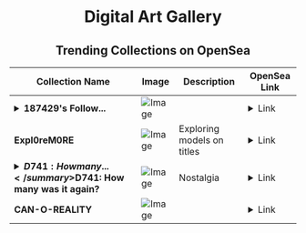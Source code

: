 <div align="center">

# Digital Art Gallery

## Trending Collections on OpenSea

| Collection Name                       | Image                                                                                     | Description                       | OpenSea Link                                                                                          |
|---------------------------------------|-------------------------------------------------------------------------------------------|-----------------------------------|--------------------------------------------------------------------------------------------------------|
| **<details><summary>187429's Follow...</summary>187429's Follower</details>** | ![Image](https://i.seadn.io/s/raw/files/19f9f090920392cc3650cbdf4361755b.png?w=500&auto=format?w=200&auto=format) |  | <details><summary>Link</summary>[187429's Follower](https://opensea.io/collection/187429-s-follower)</details> |
| **Expl0reM0RE** | ![Image](https://i.seadn.io/s/raw/files/9255fb875792433b0726e32c95b88778.jpg?w=500&auto=format?w=200&auto=format) | Exploring models on titles | <details><summary>Link</summary>[Expl0reM0RE](https://opensea.io/collection/expl0rem0re)</details> |
| **<details><summary>$D741: How many...</summary>$D741: How many was it again?</details>** | ![Image](https://i.seadn.io/s/raw/files/c2e394e99eea88b8efbaeb876cfe846b.jpg?w=500&auto=format?w=200&auto=format) | Nostalgia  | <details><summary>Link</summary>[$D741: How many was it again?](https://opensea.io/collection/d741-how-many-was-it-again)</details> |
| **CAN-O-REALITY** | ![Image](https://i.seadn.io/s/raw/files/3f3b807bec4488b12d865867d3ad19c9.png?w=500&auto=format?w=200&auto=format) |  | <details><summary>Link</summary>[CAN-O-REALITY](https://opensea.io/collection/can-o-reality)</details> |

</div>